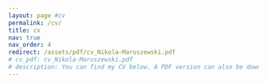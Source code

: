 ```yaml
---
layout: page #cv
permalink: /cv/
title: cv
nav: true
nav_order: 4
redirect: /assets/pdf/cv_Nikola-Maruszewski.pdf
# cv_pdf: cv_Nikola-Maruszewski.pdf
# description: You can find my CV below. A PDF version can also be downloaded by clicking the button in the top right.
---
```

